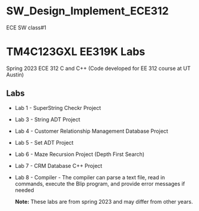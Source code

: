 # SW_Design_Implement_ECE312
ECE SW class#1 


# TM4C123GXL EE319K Labs

Spring 2023 ECE 312 C and C++ (Code developed for EE 312 course at UT Austin)

## Labs

- Lab 1 - SuperString Checkr Project
- Lab 3 - String ADT Project
- Lab 4 - Customer Relationship Management Database Project
- Lab 5 - Set ADT Project
- Lab 6 - Maze Recursion Project (Depth First Search)
- Lab 7 - CRM Database C++ Project
- Lab 8 - Compiler - The compiler can parse a text file, read in commands, execute the Blip program, and provide error messages if needed

  **Note:** These labs are from spring 2023 and may differ from other years.
